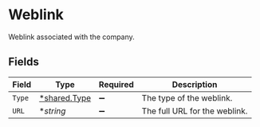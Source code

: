 # Weblink

Weblink associated with the company.


## Fields

| Field                                              | Type                                               | Required                                           | Description                                        |
| -------------------------------------------------- | -------------------------------------------------- | -------------------------------------------------- | -------------------------------------------------- |
| `Type`                                             | [*shared.Type](../../../pkg/models/shared/type.md) | :heavy_minus_sign:                                 | The type of the weblink.                           |
| `URL`                                              | **string*                                          | :heavy_minus_sign:                                 | The full URL for the weblink.                      |